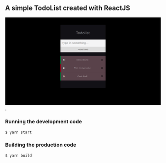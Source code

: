 ## A simple TodoList created with ReactJS

![screenshot](./screenshot.png).


### Running the development code

```shell
$ yarn start
```

### Building the production code

```shell
$ yarn build
```
